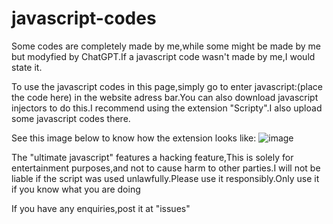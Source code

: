 # javascript-codes
<Useful javascript codes>
Some codes are completely made by me,while some might be made by me but modyfied by ChatGPT.If a javascript code wasn't made by me,I would state it.

To use the javascript codes in this page,simply go to enter javascript:(place the code here)  in the website adress bar.You can also download javascript injectors to do this.I recommend using the extension "Scripty".I also upload some javascript codes there.

See this image below to know how the extension looks like:
![image](https://github.com/user-attachments/assets/d49be0ed-4fac-4c9f-bd0f-3ccab98ac158)


The "ultimate javascript" features a hacking feature,This is solely for entertainment purposes,and not to cause harm to other parties.I will not be liable if the script was used unlawfully.Please use it responsibly.Only use it if you know what you are doing

If you have any enquiries,post it at "issues"
